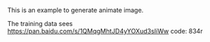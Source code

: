 
This is an example to generate animate image. 

The training data sees https://pan.baidu.com/s/1QMqgMhtJD4yYOXud3sIiWw
code: 834r
